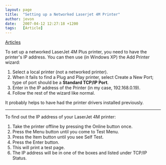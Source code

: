 ```yaml
---
layout: page
title:  "Setting up a Networked Laserjet 4M Printer"
author: jevon
date:   2007-04-12 12:27:18 +1200
tags:   [Article]
---
```


[Articles](articles.md)

To set up a networked LaserJet 4M Plus printer, you need to have the printer's IP address. You can then use (in Windows XP) the Add Printer wizard:

1. Select a local printer (not a networked printer).
1. When it fails to find a Plug and Play printer, select Create a New Port; type of port should be a **Standard TCP/IP Port**.
1. Enter in the IP address of the Printer (in my case, 192.168.0.19).
1. Follow the rest of the wizard like normal.

It probably helps to have had the printer drivers installed previously.

----

To find out the IP address of your LaserJet 4M printer:

1. Take the printer offline by pressing the Online button once.
1. Press the Menu button until you come to Test Menu.
1. Press the Item button until you see Self Test.
1. Press the Enter button.
1. This will print a test page.
1. The IP address will be in one of the boxes and listed under TCP/IP Status.
